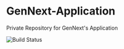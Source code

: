 # GenNext-Application

Private Repository for GenNext's Application


![Build Status](https://travis-ci.com/Dhananjayan-PN/GenNext-Application.svg?token=qgq7FWj6Dbh95NB24zzi&branch=master)
